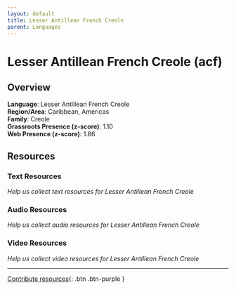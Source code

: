 ```yaml
---
layout: default
title: Lesser Antillean French Creole
parent: Languages
---
```


# Lesser Antillean French Creole (acf)

## Overview

**Language**: Lesser Antillean French Creole  
**Region/Area**: Caribbean, Americas  
**Family**: Creole  
**Grassroots Presence (z-score)**: 1.10  
**Web Presence (z-score)**: 1.86  

## Resources

### Text Resources
*Help us collect text resources for Lesser Antillean French Creole*

### Audio Resources
*Help us collect audio resources for Lesser Antillean French Creole*

### Video Resources
*Help us collect video resources for Lesser Antillean French Creole*

---

[Contribute resources](https://forms.office.com/e/1SfLJx3u1r){: .btn .btn-purple }
